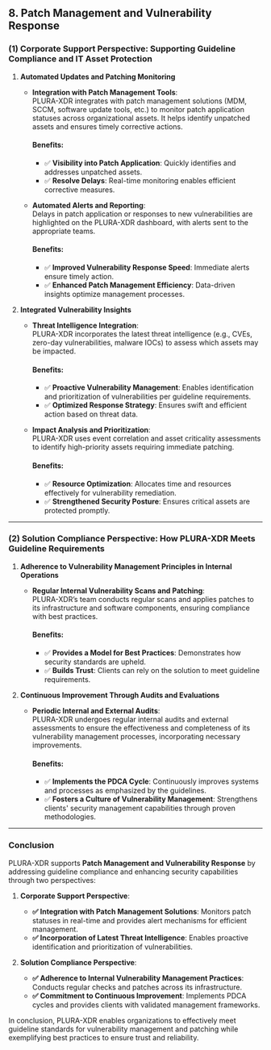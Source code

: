 ## **8. Patch Management and Vulnerability Response**

### **(1) Corporate Support Perspective: Supporting Guideline Compliance and IT Asset Protection**

1. **Automated Updates and Patching Monitoring**  
   - **Integration with Patch Management Tools**:  
     PLURA-XDR integrates with patch management solutions (MDM, SCCM, software update tools, etc.) to monitor patch application statuses across organizational assets. It helps identify unpatched assets and ensures timely corrective actions.  

     #### Benefits:
     - ✅ **Visibility into Patch Application**: Quickly identifies and addresses unpatched assets.  
     - ✅ **Resolve Delays**: Real-time monitoring enables efficient corrective measures.  

   - **Automated Alerts and Reporting**:  
     Delays in patch application or responses to new vulnerabilities are highlighted on the PLURA-XDR dashboard, with alerts sent to the appropriate teams.  

     #### Benefits:
     - ✅ **Improved Vulnerability Response Speed**: Immediate alerts ensure timely action.  
     - ✅ **Enhanced Patch Management Efficiency**: Data-driven insights optimize management processes.  

2. **Integrated Vulnerability Insights**  
   - **Threat Intelligence Integration**:  
     PLURA-XDR incorporates the latest threat intelligence (e.g., CVEs, zero-day vulnerabilities, malware IOCs) to assess which assets may be impacted.  

     #### Benefits:
     - ✅ **Proactive Vulnerability Management**: Enables identification and prioritization of vulnerabilities per guideline requirements.  
     - ✅ **Optimized Response Strategy**: Ensures swift and efficient action based on threat data.  

   - **Impact Analysis and Prioritization**:  
     PLURA-XDR uses event correlation and asset criticality assessments to identify high-priority assets requiring immediate patching.  

     #### Benefits:
     - ✅ **Resource Optimization**: Allocates time and resources effectively for vulnerability remediation.  
     - ✅ **Strengthened Security Posture**: Ensures critical assets are protected promptly.  

---

### **(2) Solution Compliance Perspective: How PLURA-XDR Meets Guideline Requirements**

1. **Adherence to Vulnerability Management Principles in Internal Operations**  
   - **Regular Internal Vulnerability Scans and Patching**:  
     PLURA-XDR’s team conducts regular scans and applies patches to its infrastructure and software components, ensuring compliance with best practices.  

     #### Benefits:
     - ✅ **Provides a Model for Best Practices**: Demonstrates how security standards are upheld.  
     - ✅ **Builds Trust**: Clients can rely on the solution to meet guideline requirements.  

2. **Continuous Improvement Through Audits and Evaluations**  
   - **Periodic Internal and External Audits**:  
     PLURA-XDR undergoes regular internal audits and external assessments to ensure the effectiveness and completeness of its vulnerability management processes, incorporating necessary improvements.  

     #### Benefits:
     - ✅ **Implements the PDCA Cycle**: Continuously improves systems and processes as emphasized by the guidelines.  
     - ✅ **Fosters a Culture of Vulnerability Management**: Strengthens clients' security management capabilities through proven methodologies.  

---

### **Conclusion**

PLURA-XDR supports **Patch Management and Vulnerability Response** by addressing guideline compliance and enhancing security capabilities through two perspectives:

1. **Corporate Support Perspective**:  
   - **✅ Integration with Patch Management Solutions**: Monitors patch statuses in real-time and provides alert mechanisms for efficient management.  
   - **✅ Incorporation of Latest Threat Intelligence**: Enables proactive identification and prioritization of vulnerabilities.  

2. **Solution Compliance Perspective**:  
   - **✅ Adherence to Internal Vulnerability Management Practices**: Conducts regular checks and patches across its infrastructure.  
   - **✅ Commitment to Continuous Improvement**: Implements PDCA cycles and provides clients with validated management frameworks.  

In conclusion, PLURA-XDR enables organizations to effectively meet guideline standards for vulnerability management and patching while exemplifying best practices to ensure trust and reliability.
